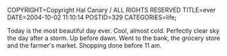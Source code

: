 COPYRIGHT=Copyright Hal Canary / ALL RIGHTS RESERVED
TITLE=ever
DATE=2004-10-02 11:10:14
POSTID=329
CATEGORIES=life;

Today is the most beautiful day ever. Cool, almost cold. Perfectly clear sky the day after a storm. Up before dawn. Went to the bank, the grocery store and the farmer's market. Shopping done before 11 am.
